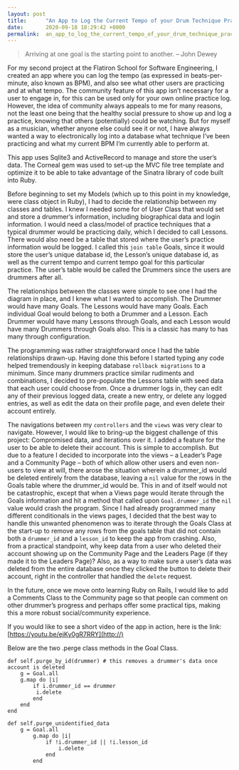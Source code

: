 ```yaml
---
layout: post
title:      "An App to Log the Current Tempo of your Drum Technique Practice"
date:       2020-09-18 18:29:42 +0000
permalink:  an_app_to_log_the_current_tempo_of_your_drum_technique_practice
---
```



> Arriving at one goal is the starting point to another. – John Dewey

For my second project at the Flatiron School for Software Engineering, I created an app where you can log the tempo (as expressed in beats-per-minute, also known as BPM), and also see what other users are practicing and at what tempo.  The community feature of this app isn’t necessary for a user to engage in, for this can be used only for your own online practice log.  However, the idea of community always appeals to me for many reasons, not the least one being that the healthy social pressure to show up and log a practice, knowing that others (potentially) could be watching.  But for myself as a musician, whether anyone else could see it or not, I have always wanted a way to electronically log into a database what technique I’ve been practicing and what my current BPM I’m currently able to perform at.

This app uses Sqlite3 and ActiveRecord to manage and store the user’s data.  The Corneal gem was used to set-up the MVC file tree template and optimize it to be able to take advantage of the Sinatra library of code built into Ruby.

Before beginning to set my Models (which up to this point in my knowledge, were class object in Ruby), I had to decide the relationship between my classes and tables.  I knew I needed some for of User Class that would set and store a drummer’s information, including biographical data and login information.  I would need a class/model of practice techniques that a typical drummer would be practicing daily, which I decided to call Lessons.  There would also need be a table that stored where the user’s practice information would be logged.  I called this `join table` Goals, since it would store the user’s unique database id, the Lesson’s unique database id, as well as the current tempo and current tempo goal for this particular practice.  The user’s table would be called the Drummers since the users are drummers after all.  

The relationships between the classes were simple to see one I had the diagram in place, and I knew what I wanted to accomplish.  The Drummer would have many Goals.  The Lessons would have many Goals.  Each individual Goal would belong to both a Drummer and a Lesson.  Each Drummer would have many Lessons through Goals, and each Lesson would have many Drummers through Goals also.  This is a classic has many to has many through configuration.

The programming was rather straightforward once I had the table relationships drawn-up.  Having done this before I started typing any code helped tremendously in keeping database `rollback migrations` to a minimum.  Since many drummers practice similar rudiments and combinations, I decided to pre-populate the Lessons table with seed data that each user could choose from.  Once a drummer logs in, they can edit any of their previous logged data, create a new entry, or delete any logged entries, as well as edit the data on their profile page, and even delete their account entirely.

The navigations between my `controllers` and the `views` was very clear to navigate.  However, I would like to bring-up the biggest challenge of this project: Compromised data, and iterations over it.  I added a feature for the user to be able to delete their account.  This is simple to accomplish.  But due to a feature I decided to incorporate into the views – a Leader’s Page and a Community Page – both of which allow other users and even non-users to view at will, there arose the situation wherein a drummer_id would be deleted entirely from the database, leaving a `nil` value for the rows in the Goals table where the drummer_id would be.  This in and of itself would not be catastrophic, except that when a Views page would iterate through the Goals information and hit a method that called upon `Goal.drummer_id` the `nil` value would crash the program.  Since I had already programmed many different conditionals in the views pages, I decided that the best way to handle this unwanted phenomenon was to iterate through the Goals Class at the start-up to remove any rows from the goals table that did not contain both a `drummer_id` and a `lesson_id` to keep the app from crashing.  Also, from a practical standpoint, why keep data from a user who deleted their account showing up on the Community Page and the Leaders Page (if they made it to the Leaders Page)?  Also, as a way to make sure a user’s data was deleted from the entire database once they clicked the button to delete their account, right in the controller that handled the `delete` request.

In the future, once we move onto learning Ruby on Rails, I would like to add a Comments Class to the Community page so that people can comment on other drummer’s progress and perhaps offer some practical tips, making this a more robust social/community experience.

If you would like to see a short video of the app in action, here is the link: [https://youtu.be/ejKy0gR7RRY](http://)

Below are the two .perge class methods in the Goal Class.

```
def self.purge_by_id(drummer) # this removes a drummer's data once account is deleted
    g = Goal.all
    g.map do |i|
        if i.drummer_id == drummer
         i.delete
        end
    end
end

def self.purge_unidentified_data
    g = Goal.all
        g.map do |i|
            if !i.drummer_id || !i.lesson_id
                i.delete
            end
        end
```

